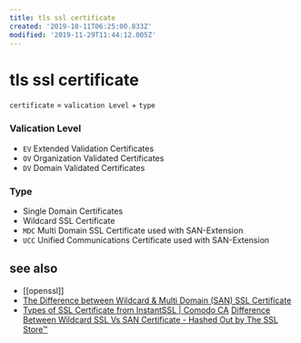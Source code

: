 ```yaml
---
title: tls ssl certificate
created: '2019-10-11T06:25:00.833Z'
modified: '2019-11-29T11:44:12.005Z'
---
```


# tls ssl certificate

`certificate` = `valication Level` + `type`


### Valication Level
- `EV` Extended Validation Certificates
- `OV` Organization Validated Certificates
- `DV` Domain Validated Certificates

### Type
- Single Domain Certificates
- Wildcard SSL Certificate
- `MDC` Multi Domain SSL Certificate used with SAN-Extension
- `UCC` Unified Communications Certificate used with SAN-Extension

## see also
- [[openssl]]
- [The Difference between Wildcard & Multi Domain (SAN) SSL Certificate](https://cheapsslsecurity.com/blog/the-difference-between-wildcard-and-multi-domain-san-ssl-certificate/)
- [Types of SSL Certificate from InstantSSL | Comodo CA](https://www.instantssl.com/ssl-faqs/types-of-ssl-certificate.html)
[Difference Between Wildcard SSL Vs SAN Certificate - Hashed Out by The SSL Store™](https://www.thesslstore.com/blog/difference-between-wildcard-ssl-vs-san-certificate/)
